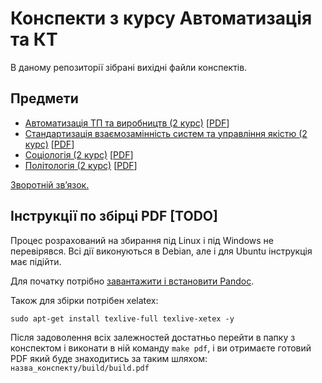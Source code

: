 # Конспекти з курсу Автоматизація та КТ

В даному репозиторії зібрані вихідні файли конспектів.

## Предмети

- [Автоматизація ТП та виробництв (2 курс)](automation-tp-and-manufacuring)
  [[PDF](automation-tp-and-manufacuring/build/build.pdf)]
- [Стандартизація взаємозамінність систем та управління якістю (2 курс)](si-and-qm)
  [[PDF](si-and-qm/build/build.pdf)]
- [Соціологія (2 курс)](sociology)
  [[PDF](sociology/build/build.pdf)]
- [Політологія (2 курс)](politology)
  [[PDF](politology/build/build.pdf)]

[Зворотній зв’язок.](mailto:linevich.net@gmail.com)

## Інструкції по збірці PDF [TODO]

Процес розрахований на збирання під Linux і під Windows не перевірявся. Всі дії виконуються
в Debian, але і для Ubuntu інструкція має підійти.

Для початку потрібно
[завантажити і встановити Pandoc](https://github.com/jgm/pandoc/releases/latest).

Також для збірки потрібен xelatex:

```
sudo apt-get install texlive-full texlive-xetex -y
```

Після задоволення всіх залежностей достатньо перейти в папку з конспектом і виконати в ній команду
`make pdf`, і ви отримаєте готовий PDF який буде знаходитись за таким шляхом:
`назва_конспекту/build/build.pdf`

